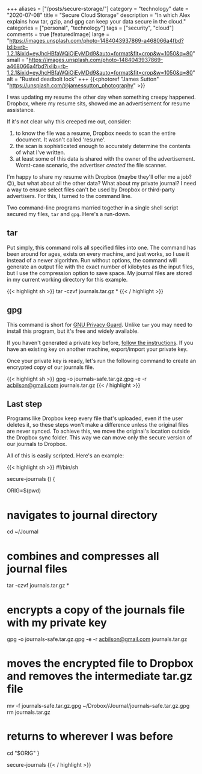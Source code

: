 +++
aliases = ["/posts/secure-storage/"]
category = "technology"
date = "2020-07-08"
title = "Secure Cloud Storage"
description = "In which Alex explains how tar, gzip, and gpg can keep your data secure in the cloud."
categories = ["personal", "technology"]
tags = ["security", "cloud"]
comments = true
[featuredImage]
  large = "https://images.unsplash.com/photo-1484043937869-a468066a4fbd?ixlib=rb-1.2.1&ixid=eyJhcHBfaWQiOjEyMDd9&auto=format&fit=crop&w=1050&q=80"
  small = "https://images.unsplash.com/photo-1484043937869-a468066a4fbd?ixlib=rb-1.2.1&ixid=eyJhcHBfaWQiOjEyMDd9&auto=format&fit=crop&w=1050&q=80"
  alt   = "Rusted deadbolt lock"
+++
{{<photoref "James Sutton" "https://unsplash.com/@jamessutton_photography" >}}

I was updating my resume the other day when something creepy happened. Dropbox, where my resume sits, showed me an advertisement for resume assistance.

If it's not clear why this creeped me out, consider:

1. to know the file was a resume, Dropbox needs to scan the entire document. It wasn't called 'resume'.
2. the scan is sophisticated enough to accurately determine the contents of what I've written.
3. at least some of this data is shared with the owner of the advertisement. Worst-case scenario, the advertiser _created_ the file scanner.

I'm happy to share my resume with Dropbox (maybe they'll offer me a job? &#128521;), but what about all the other data? What about my private journal? I need a way to ensure select files can't be used by Dropbox or third-party advertisers. For this, I turned to the command line.

Two command-line programs married together in a single shell script secured my files, `tar` and `gpg`. Here's a run-down.

## tar

Put simply, this command rolls all specified files into one. The command has been around for ages, exists on every machine, and just works, so I use it instead of a newer algorithm. Run without options, the command will generate an output file with the exact number of kilobytes as the input files, but I use the compression option to save space. My journal files are stored in my current working directory for this example.

{{< highlight sh >}}
tar -czvf journals.tar.gz *
{{< / highlight >}}

## gpg

This command is short for [GNU Privacy Guard](https://gnupg.org). Unlike `tar` you may need to install this program, but it's free and widely available.

If you haven't generated a private key before, [follow the instructions](https://gnupg.org/gph/en/manual.html#AEN26). If you have an existing key on another machine, export/import your private key.

Once your private key is ready, let's run the following command to create an encrypted copy of our journals file.


{{< highlight sh >}}
gpg -o journals-safe.tar.gz.gpg -e -r acbilson@gmail.com journals.tar.gz
{{< / highlight >}}

## Last step

Programs like Dropbox keep every file that's uploaded, even if the user deletes it, so these steps won't make a difference unless the original files are never synced. To achieve this, we move the original's location outside the Dropbox sync folder. This way we can move only the secure version of our journals to Dropbox.

All of this is easily scripted. Here's an example:

{{< highlight sh >}}
#!/bin/sh

secure-journals () {

  ORIG=$(pwd)

  # navigates to journal directory
  cd ~/Journal

  # combines and compresses all journal files
  tar -czvf journals.tar.gz *

  # encrypts a copy of the journals file with my private key
  gpg -o journals-safe.tar.gz.gpg -e -r acbilson@gmail.com journals.tar.gz

  # moves the encrypted file to Dropbox and removes the intermediate tar.gz file
  mv -f journals-safe.tar.gz.gpg ~/Drobox//Journal/journals-safe.tar.gz.gpg
  rm journals.tar.gz

  # returns to wherever I was before
  cd "$ORIG"
}

 secure-journals
{{< / highlight >}}
